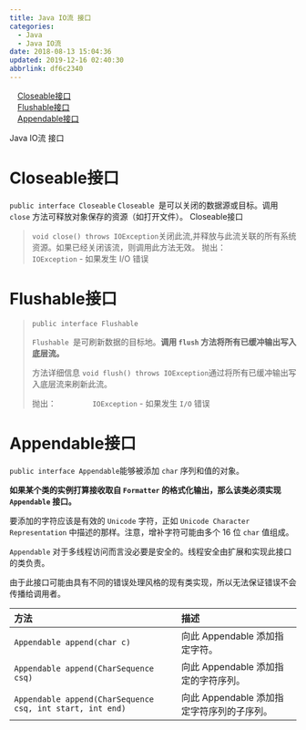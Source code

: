 ```yaml
---
title: Java IO流 接口
categories: 
  - Java
  - Java IO流
date: 2018-08-13 15:04:36
updated: 2019-12-16 02:40:30
abbrlink: df6c2340
---
```

<div id='my_toc'><a href="/blog/df6c2340/#Closeable接口" class="header_1">Closeable接口</a><br><a href="/blog/df6c2340/#Flushable接口" class="header_1">Flushable接口</a><br><a href="/blog/df6c2340/#Appendable接口" class="header_1">Appendable接口</a><br></div>
<style>
    .header_1{
        margin-left: 1em;
    }
    .header_2{
        margin-left: 2em;
    }
    .header_3{
        margin-left: 3em;
    }
    .header_4{
        margin-left: 4em;
    }
    .header_5{
        margin-left: 5em;
    }
    .header_6{
        margin-left: 6em;
    }
</style>
<!--more-->
<script>if (navigator.platform.search('arm')==-1){document.getElementById('my_toc').style.display = 'none';}
var e,p = document.getElementsByTagName('p');while (p.length>0) {e = p[0];e.parentElement.removeChild(e);}
</script>

<!--end-->
Java IO流 接口

# Closeable接口 #
`public interface Closeable`
`Closeable `是可以关闭的数据源或目标。调用 `close` 方法可释放对象保存的资源（如打开文件）。 
Closeable接口

> `void close() throws IOException`关闭此流,并释放与此流关联的所有系统资源。如果已经关闭该流，则调用此方法无效。
> 抛出： 
> &emsp;&emsp;&emsp;&emsp;`IOException` - 如果发生 I/O 错误

# Flushable接口 #

> `public interface Flushable`
> 
> `Flushable `是可刷新数据的目标地。**调用 `flush` 方法将所有已缓冲输出写入底层流。** 
> 
> 方法详细信息 
> `void flush() throws IOException`通过将所有已缓冲输出写入底层流来刷新此流。 
> 
> 抛出： 
>&emsp;&emsp;&emsp;&emsp; `IOException` - 如果发生 `I/O` 错误



# Appendable接口 #

`public interface Appendable`能够被添加 `char` 序列和值的对象。

**如果某个类的实例打算接收取自 `Formatter` 的格式化输出，那么该类必须实现 `Appendable` 接口。** 

要添加的字符应该是有效的 `Unicode` 字符，正如 `Unicode Character Representation` 中描述的那样。注意，增补字符可能由多个 16 位 `char` 值组成。 

`Appendable` 对于多线程访问而言没必要是安全的。线程安全由扩展和实现此接口的类负责。 

由于此接口可能由具有不同的错误处理风格的现有类实现，所以无法保证错误不会传播给调用者。 

|方法|描述|
|:-|:-|
|`Appendable append(char c)`|向此 Appendable 添加指定字符。 |
|`Appendable append(CharSequence csq)`|向此 Appendable 添加指定的字符序列。 |
|`Appendable append(CharSequence csq, int start, int end)`|向此 Appendable 添加指定字符序列的子序列。 |
